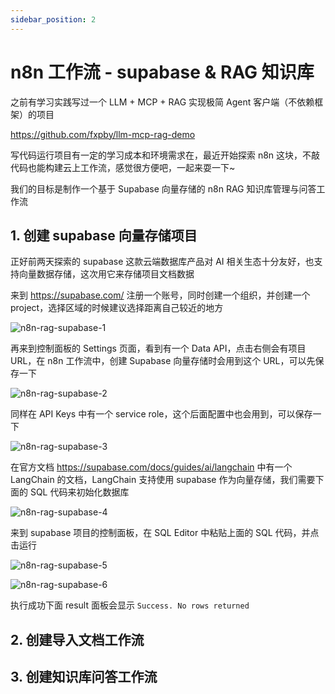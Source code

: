 ```yaml
---
sidebar_position: 2
---
```


# n8n 工作流 - supabase & RAG 知识库

之前有学习实践写过一个 LLM + MCP + RAG 实现极简 Agent 客户端（不依赖框架）的项目

https://github.com/fxpby/llm-mcp-rag-demo

写代码运行项目有一定的学习成本和环境需求在，最近开始探索 n8n 这块，不敲代码也能构建云上工作流，感觉很方便吧，一起来耍一下~

我们的目标是制作一个基于 Supabase 向量存储的 n8n RAG 知识库管理与问答工作流

## 1. 创建 supabase 向量存储项目

正好前两天探索的 supabase 这款云端数据库产品对 AI 相关生态十分友好，也支持向量数据存储，这次用它来存储项目文档数据

来到 https://supabase.com/ 注册一个账号，同时创建一个组织，并创建一个 project，选择区域的时候建议选择距离自己较近的地方

![n8n-rag-supabase-1](https://fxpby.oss-cn-beijing.aliyuncs.com/blogImg/framework/supabase/n8n-rag-supabase-1.jpg)

再来到控制面板的 Settings 页面，看到有一个 Data API，点击右侧会有项目 URL，在 n8n 工作流中，创建 Supabase 向量存储时会用到这个 URL，可以先保存一下

![n8n-rag-supabase-2](https://fxpby.oss-cn-beijing.aliyuncs.com/blogImg/framework/supabase/n8n-rag-supabase-2.jpg)

同样在 API Keys 中有一个 service role，这个后面配置中也会用到，可以保存一下

![n8n-rag-supabase-3](https://fxpby.oss-cn-beijing.aliyuncs.com/blogImg/framework/supabase/n8n-rag-supabase-3.jpg)

在官方文档 https://supabase.com/docs/guides/ai/langchain 中有一个 LangChain 的文档，LangChain 支持使用 supabase 作为向量存储，我们需要下面的 SQL 代码来初始化数据库

![n8n-rag-supabase-4](https://fxpby.oss-cn-beijing.aliyuncs.com/blogImg/framework/supabase/n8n-rag-supabase-4.jpg)

来到 supabase 项目的控制面板，在 SQL Editor 中粘贴上面的 SQL 代码，并点击运行

![n8n-rag-supabase-5](https://fxpby.oss-cn-beijing.aliyuncs.com/blogImg/framework/supabase/n8n-rag-supabase-5.jpg)

![n8n-rag-supabase-6](https://fxpby.oss-cn-beijing.aliyuncs.com/blogImg/framework/supabase/n8n-rag-supabase-6.jpg)

执行成功下面 result 面板会显示 `Success. No rows returned`

## 2. 创建导入文档工作流

## 3. 创建知识库问答工作流
